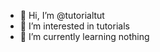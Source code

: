 - 👋 Hi, I’m @tutorialtut
- 👀 I’m interested in tutorials
- 🌱 I’m currently learning nothing

<!---
tutorialtut/tutorialtut is a ✨ special ✨ repository because its `README.md` (this file) appears on your GitHub profile.
You can click the Preview link to take a look at your changes.
--->
